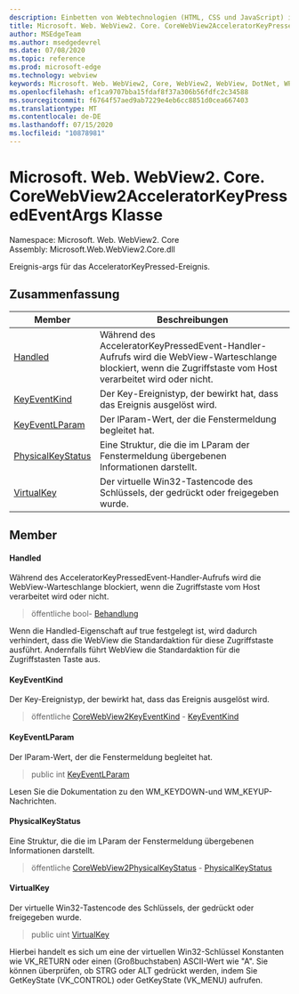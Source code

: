 ```yaml
---
description: Einbetten von Webtechnologien (HTML, CSS und JavaScript) in ihre systemeigenen Anwendungen mit dem Microsoft Edge WebView2-Steuerelement
title: Microsoft. Web. WebView2. Core. CoreWebView2AcceleratorKeyPressedEventArgs
author: MSEdgeTeam
ms.author: msedgedevrel
ms.date: 07/08/2020
ms.topic: reference
ms.prod: microsoft-edge
ms.technology: webview
keywords: Microsoft. Web. WebView2, Core, WebView2, WebView, DotNet, WPF, WinForms, APP, Edge, CoreWebView2, CoreWebView2Controller, Browser Control, Edge HTML, Microsoft. Web. WebView2. Core. CoreWebView2AcceleratorKeyPressedEventArgs
ms.openlocfilehash: ef1ca9707bba15fdaf8f37a306b56fdfc2c34588
ms.sourcegitcommit: f6764f57aed9ab7229e4eb6cc8851d0cea667403
ms.translationtype: MT
ms.contentlocale: de-DE
ms.lasthandoff: 07/15/2020
ms.locfileid: "10878981"
---
```

# Microsoft. Web. WebView2. Core. CoreWebView2AcceleratorKeyPressedEventArgs Klasse 

Namespace: Microsoft. Web. WebView2. Core \
Assembly: Microsoft.Web.WebView2.Core.dll

Ereignis-args für das AcceleratorKeyPressed-Ereignis.

## Zusammenfassung

 Member                        | Beschreibungen
--------------------------------|---------------------------------------------
[Handled](#handled) | Während des AcceleratorKeyPressedEvent-Handler-Aufrufs wird die WebView-Warteschlange blockiert, wenn die Zugriffstaste vom Host verarbeitet wird oder nicht.
[KeyEventKind](#keyeventkind) | Der Key-Ereignistyp, der bewirkt hat, dass das Ereignis ausgelöst wird.
[KeyEventLParam](#keyeventlparam) | Der lParam-Wert, der die Fenstermeldung begleitet hat.
[PhysicalKeyStatus](#physicalkeystatus) | Eine Struktur, die die im LParam der Fenstermeldung übergebenen Informationen darstellt.
[VirtualKey](#virtualkey) | Der virtuelle Win32-Tastencode des Schlüssels, der gedrückt oder freigegeben wurde.

## Member

#### Handled 

Während des AcceleratorKeyPressedEvent-Handler-Aufrufs wird die WebView-Warteschlange blockiert, wenn die Zugriffstaste vom Host verarbeitet wird oder nicht.

> öffentliche bool- [Behandlung](#handled)

Wenn die Handled-Eigenschaft auf true festgelegt ist, wird dadurch verhindert, dass die WebView die Standardaktion für diese Zugriffstaste ausführt. Andernfalls führt WebView die Standardaktion für die Zugriffstasten Taste aus.

#### KeyEventKind 

Der Key-Ereignistyp, der bewirkt hat, dass das Ereignis ausgelöst wird.

> öffentliche [CoreWebView2KeyEventKind](./namespace-microsoft-web-webview2-core.md) - [KeyEventKind](#keyeventkind)

#### KeyEventLParam 

Der lParam-Wert, der die Fenstermeldung begleitet hat.

> public int [KeyEventLParam](#keyeventlparam)

Lesen Sie die Dokumentation zu den WM_KEYDOWN-und WM_KEYUP-Nachrichten.

#### PhysicalKeyStatus 

Eine Struktur, die die im LParam der Fenstermeldung übergebenen Informationen darstellt.

> öffentliche [CoreWebView2PhysicalKeyStatus](microsoft-web-webview2-core-corewebview2physicalkeystatus.md) - [PhysicalKeyStatus](#physicalkeystatus)

#### VirtualKey 

Der virtuelle Win32-Tastencode des Schlüssels, der gedrückt oder freigegeben wurde.

> public uint [VirtualKey](#virtualkey)

Hierbei handelt es sich um eine der virtuellen Win32-Schlüssel Konstanten wie VK_RETURN oder einen (Großbuchstaben) ASCII-Wert wie "A". Sie können überprüfen, ob STRG oder ALT gedrückt werden, indem Sie GetKeyState (VK_CONTROL) oder GetKeyState (VK_MENU) aufrufen.


